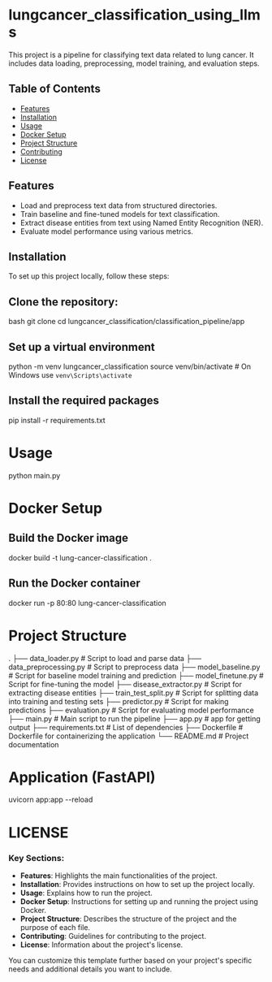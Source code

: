 # lungcancer_classification_using_llms

This project is a pipeline for classifying text data related to lung cancer. It includes data loading, preprocessing, model training, and evaluation steps.

## Table of Contents

- [Features](#features)
- [Installation](#installation)
- [Usage](#usage)
- [Docker Setup](#docker-setup)
- [Project Structure](#project-structure)
- [Contributing](#contributing)
- [License](#license)

## Features

- Load and preprocess text data from structured directories.
- Train baseline and fine-tuned models for text classification.
- Extract disease entities from text using Named Entity Recognition (NER).
- Evaluate model performance using various metrics.

## Installation

To set up this project locally, follow these steps:

## **Clone the repository:**

   bash
   git clone <repository-url>
   cd lungcancer_classification/classification_pipeline/app

## Set up a virtual environment
python -m venv lungcancer_classification 
source venv/bin/activate  # On Windows use `venv\Scripts\activate`
## Install the required packages
pip install -r requirements.txt

# Usage
python main.py

# Docker Setup
## Build the Docker image
docker build -t lung-cancer-classification .
## Run the Docker container
docker run -p 80:80 lung-cancer-classification

# Project Structure
.
├── data_loader.py          # Script to load and parse data
├── data_preprocessing.py   # Script to preprocess data
├── model_baseline.py       # Script for baseline model training and prediction
├── model_finetune.py       # Script for fine-tuning the model
├── disease_extractor.py    # Script for extracting disease entities
├── train_test_split.py     # Script for splitting data into training and testing sets
├── predictor.py            # Script for making predictions
├── evaluation.py           # Script for evaluating model performance
├── main.py                 # Main script to run the pipeline
├── app.py                  # app for getting output
├── requirements.txt        # List of dependencies
├── Dockerfile              # Dockerfile for containerizing the application
└── README.md               # Project documentation

# Application (FastAPI)
uvicorn app:app --reload

# LICENSE 
### Key Sections:

- **Features**: Highlights the main functionalities of the project.
- **Installation**: Provides instructions on how to set up the project locally.
- **Usage**: Explains how to run the project.
- **Docker Setup**: Instructions for setting up and running the project using Docker.
- **Project Structure**: Describes the structure of the project and the purpose of each file.
- **Contributing**: Guidelines for contributing to the project.
- **License**: Information about the project's license.

You can customize this template further based on your project's specific needs and additional details you want to include.
